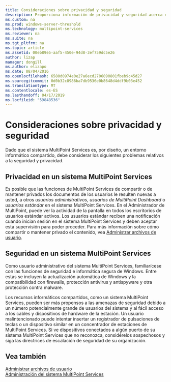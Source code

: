 ```yaml
---
title: Consideraciones sobre privacidad y seguridad
description: Proporciona información de privacidad y seguridad acerca de los servicios de MultiPoint
ms.custom: na
ms.prod: windows-server-threshold
ms.technology: multipoint-services
ms.reviewer: na
ms.suite: na
ms.tgt_pltfrm: na
ms.topic: article
ms.assetid: 00eb89e5-aaf5-450e-94d8-3ef759dc5e26
author: lizap
manager: dongill
ms.author: elizapo
ms.date: 08/04/2016
ms.openlocfilehash: 6580d0974e0e27a6ecd2706890801fbeb9c45d27
ms.sourcegitcommit: 0d0b32c8986ba7db9536e0b8648d4ddf9b03e452
ms.translationtype: MT
ms.contentlocale: es-ES
ms.lasthandoff: 04/17/2019
ms.locfileid: "59848536"
---
```

# <a name="privacy-and-security-considerations"></a>Consideraciones sobre privacidad y seguridad
Dado que el sistema MultiPoint Services es, por diseño, un entorno informático compartido, debe considerar los siguientes problemas relativos a la seguridad y privacidad.  
  
## <a name="privacy-in-a-multipoint-services-system"></a>Privacidad en un sistema MultiPoint Services  
Es posible que las funciones de MultiPoint Services de compartir o de mantener privados los documentos de los usuarios le resulten nuevas a usted, a otros *usuarios administrativos*, *usuarios de MultiPoint Dashboard* o *usuarios estándar* en el sistema MultiPoint Services. En el Administrador de MultiPoint, puede ver la actividad de la pantalla en todos los escritorios de usuarios estándar activos. Los usuarios estándar reciben una notificación cuando inician sesión en el sistema MultiPoint Services y deben aceptar esta supervisión para poder proceder. Para más información sobre cómo compartir o mantener privado el contenido, vea [Administrar archivos de usuario](Manage-User-Files.md).  
  
## <a name="security-in-a-multipoint-services-system"></a>Seguridad en un sistema MultiPoint Services  
Como usuario administrativo del sistema MultiPoint Services, familiarícese con las funciones de seguridad e informática segura de Windows. Entre estas se incluyen la actualización automática de Windows y la compatibilidad con firewalls, protección antivirus y antispyware y otra protección contra malware.   
  
Los recursos informáticos compartidos, como un sistema MultiPoint Services, pueden ser más propensos a las amenazas de seguridad debido a un número potencialmente grande de usuarios del sistema y al fácil acceso a los cables y dispositivos de hardware de la estación. Un usuario malintencionado puede intentar insertar un registrador de pulsaciones de teclas o un dispositivo similar en un concentrador de estaciones de MultiPoint Services. Si ve dispositivos conectados a algún puerto de su sistema MultiPoint Services que no reconozca, considérelos sospechosos y siga las directrices de escalación de seguridad de su organización.  
  
## <a name="see-also"></a>Vea también  
[Administrar archivos de usuario](Manage-User-Files.md)  
[Administración del sistema MultiPoint Services](Managing-Your-MultiPoint-Services-System.md)